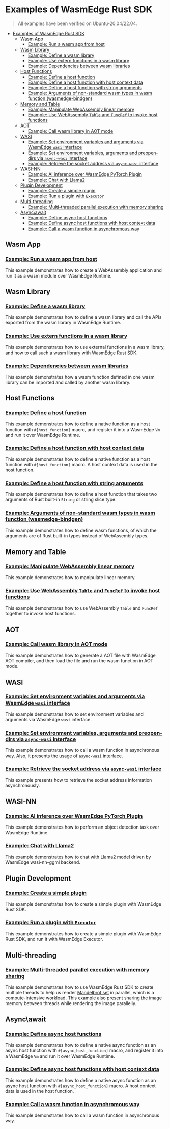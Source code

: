 # Examples of WasmEdge Rust SDK

> All examples have been verified on Ubuntu-20.04/22.04.

<!-- @import "[TOC]" {cmd="toc" depthFrom=1 depthTo=6 orderedList=false} -->

- [Examples of WasmEdge Rust SDK](#examples-of-wasmedge-rust-sdk)
  - [Wasm App](#wasm-app)
    - [Example: Run a wasm app from host](#example-run-a-wasm-app-from-host)
  - [Wasm Library](#wasm-library)
    - [Example: Define a wasm library](#example-define-a-wasm-library)
    - [Example: Use extern functions in a wasm library](#example-use-extern-functions-in-a-wasm-library)
    - [Example: Dependencies between wasm libraries](#example-dependencies-between-wasm-libraries)
  - [Host Functions](#host-functions)
    - [Example: Define a host function](#example-define-a-host-function)
    - [Example: Define a host function with host context data](#example-define-a-host-function-with-host-context-data)
    - [Example: Define a host function with string arguments](#example-define-a-host-function-with-string-arguments)
    - [Example: Arguments of non-standard wasm types in wasm function (wasmedge-bindgen)](#example-arguments-of-non-standard-wasm-types-in-wasm-function-wasmedge-bindgen)
  - [Memory and Table](#memory-and-table)
    - [Example: Manipulate WebAssembly linear memory](#example-manipulate-webassembly-linear-memory)
    - [Example: Use WebAssembly `Table` and `FuncRef` to invoke host functions](#example-use-webassembly-table-and-funcref-to-invoke-host-functions)
  - [AOT](#aot)
    - [Example: Call wasm library in AOT mode](#example-call-wasm-library-in-aot-mode)
  - [WASI](#wasi)
    - [Example: Set environment variables and arguments via WasmEdge `wasi` interface](#example-set-environment-variables-and-arguments-via-wasmedge-wasi-interface)
    - [Example: Set environment variables, arguments and preopen-dirs via `async-wasi` interface](#example-set-environment-variables-arguments-and-preopen-dirs-via-async-wasi-interface)
    - [Example: Retrieve the socket address via `async-wasi` interface](#example-retrieve-the-socket-address-via-async-wasi-interface)
  - [WASI-NN](#wasi-nn)
    - [Example: AI inference over WasmEdge PyTorch Plugin](#example-ai-inference-over-wasmedge-pytorch-plugin)
    - [Example: Chat with Llama2](#example-chat-with-llama2)
  - [Plugin Development](#plugin-development)
    - [Example: Create a simple plugin](#example-create-a-simple-plugin)
    - [Example: Run a plugin with `Executor`](#example-run-a-plugin-with-executor)
  - [Multi-threading](#multi-threading)
    - [Example: Multi-threaded parallel execution with memory sharing](#example-multi-threaded-parallel-execution-with-memory-sharing)
  - [Async\\await](#asyncawait)
    - [Example: Define async host functions](#example-define-async-host-functions)
    - [Example: Define async host functions with host context data](#example-define-async-host-functions-with-host-context-data)
    - [Example: Call a wasm function in asynchromous way](#example-call-a-wasm-function-in-asynchromous-way)

## Wasm App

### [Example: Run a wasm app from host](run-wasm-app-from-host)

This example demonstrates how to create a WebAssembly application and run it as a wasm module over WasmEdge Runtime.

## Wasm Library

### [Example: Define a wasm library](call-wasm-lib-from-host)

This example demonstrates how to define a wasm library and call the APIs exported from the wasm library in WasmEdge Runtime.

### [Example: Use extern functions in a wasm library](call-wasm-lib-with-external-deps)

This example demonstrates how to use external functions in a wasm library, and how to call such a wasm library with WasmEdge Rust SDK.

### [Example: Dependencies between wasm libraries](load-module-in-module)

This example demonstrates how a wasm function defined in one wasm library can be imported and called by another wasm library.

## Host Functions

### [Example: Define a host function](define-host-func)

This example demonstrates how to define a native function as a host function with `#[host_function]` macro, and register it into a WasmEdge `Vm` and run it over WasmEdge Runtime.

### [Example: Define a host function with host context data](define-host-func-with-host-data)

This example demonstrates how to define a native function as a host function with `#[host_function]` macro. A host context data is used in the host function.

### [Example: Define a host function with string arguments](define-host-func-with-string-args)

This example demonstrates how to define a host function that takes two arguments of Rust built-in `String` or string slice type.

### [Example: Arguments of non-standard wasm types in wasm function (wasmedge-bindgen)](wasmedge-bindgen)

This example demonstrates how to define wasm functions, of which the arguments are of Rust built-in types instead of WebAssembly types.

## Memory and Table

### [Example: Manipulate WebAssembly linear memory](manipulate-linear-memory)

This example demonstrates how to manipulate linear memory.

### [Example: Use WebAssembly `Table` and `FuncRef` to invoke host functions](table-and-funcref)

This example demonstrates how to use WebAssembly `Table` and `FuncRef` together to invoke host functions.

## AOT

### [Example: Call wasm library in AOT mode](run-wasm-func-in-aot-mode)

This example demonstrates how to generate a AOT file with WasmEdge AOT compiler, and then load the file and run the wasm function in AOT mode.

## WASI

### [Example: Set environment variables and arguments via WasmEdge `wasi` interface](set-env-vars-via-wasi)

This example demonstrates how to set environment variables and arguments via WasmEdge `wasi` interface.

### [Example: Set environment variables, arguments and preopen-dirs via `async-wasi` interface](async-wasi)

This example demonstrates how to call a wasm function in asynchronous way. Also, it presents the usage of `async-wasi` interface.

### [Example: Retrieve the socket address via `async-wasi` interface](async-wasi-socket-addr)

This example presents how to retrieve the socket address information asynchronously.

## WASI-NN

### [Example: AI inference over WasmEdge PyTorch Plugin](object-detection-via-wasinn)

This example demonstrates how to perform an object detection task over WasmEdge Runtime.

### [Example: Chat with Llama2](ggml-llama-via-wasinn)

This example demonstrates how to chat with Llama2 model driven by WasmEdge wasi-nn-ggml backend.

## Plugin Development

### [Example: Create a simple plugin](simple-plugin)

This example demonstrates how to create a simple plugin with WasmEdge Rust SDK.

### [Example: Run a plugin with `Executor`](simple-plugin-ext)

This example demonstrates how to create a simple plugin with WasmEdge Rust SDK, and run it with WasmEdge Executor.

## Multi-threading

### [Example: Multi-threaded parallel execution with memory sharing](multi-threaded-parallel)

This example demonstrates how to use WasmEdge Rust SDK to create multiple threads to help us render [Mandelbrot set](https://en.wikipedia.org/wiki/Mandelbrot_set) in parallel, which is a compute-intensive workload. This example also present sharing the image memory between threads while rendering the image parallelly.

## Async\await

### [Example: Define async host functions](define-async-host-func)

This example demonstrates how to define a native async function as an async host function with `#[async_host_function]` macro, and register it into a WasmEdge `Vm` and run it over WasmEdge Runtime.

### [Example: Define async host functions with host context data](define-async-host-func-with-host-data)

This example demonstrates how to define a native async function as an async host function with `#[async_host_function]` macro. A host context data is used in the host function.

### [Example: Call a wasm function in asynchromous way](async-wasi)

This example demonstrates how to call a wasm function in asynchronous way.
